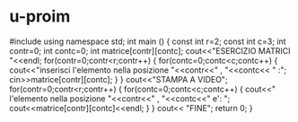 # u-proim

#include<iostream>
using namespace std;
int main ()
{
const int r=2;
const int c=3;
int contr=0;
int contc=0;
int matrice[contr][contc];
cout<<"ESERCIZIO MATRICI "<<endl;
for(contr=0;contr<r;contr++) {
   for(contc=0;contc<c;contc++) {
        cout<<"inserisci l\'elemento nella posizione "<<contr<<" , "<<contc<< " :";
       cin>>matrice[contr][contc];
}
}
cout<<"STAMPA A VIDEO";
for(contr=0;contr<r;contr++) {
for(contc=0;contc<c;contc++) {
cout<<" l\'elemento nella posizione "<<contr<<" , "<<contc<<" e\': ";
cout<<matrice[contr][contc]<<endl;
}
}
cout<< "FINE";
return 0;
}
